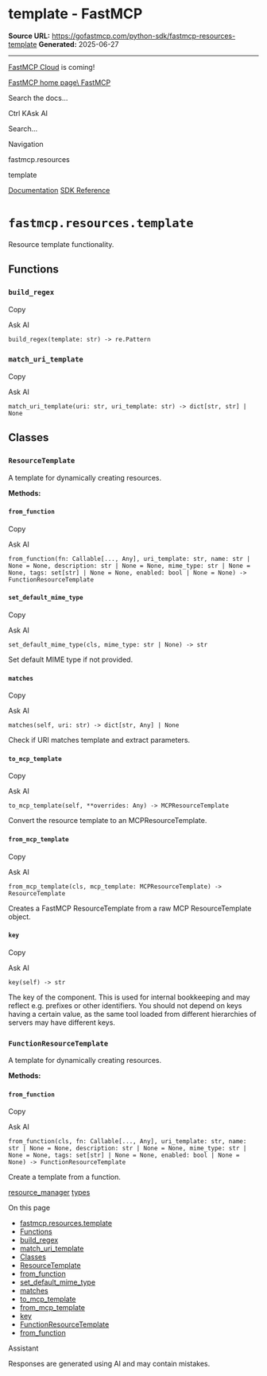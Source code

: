 # template - FastMCP

**Source URL:** https://gofastmcp.com/python-sdk/fastmcp-resources-template
**Generated:** 2025-06-27

---

[FastMCP Cloud](https://fastmcp.link/x0Kyhy2) is coming!

[FastMCP home page\\
FastMCP](https://gofastmcp.com/)

Search the docs...

Ctrl KAsk AI

Search...

Navigation

fastmcp.resources

template

[Documentation](https://gofastmcp.com/getting-started/welcome) [SDK Reference](https://gofastmcp.com/python-sdk/fastmcp-exceptions)

# [​](https://gofastmcp.com/python-sdk/fastmcp-resources-template\#fastmcp-resources-template)  `fastmcp.resources.template`

Resource template functionality.

## [​](https://gofastmcp.com/python-sdk/fastmcp-resources-template\#functions)  Functions

### [​](https://gofastmcp.com/python-sdk/fastmcp-resources-template\#build-regex)  `build_regex`

Copy

Ask AI

```
build_regex(template: str) -> re.Pattern

```

### [​](https://gofastmcp.com/python-sdk/fastmcp-resources-template\#match-uri-template)  `match_uri_template`

Copy

Ask AI

```
match_uri_template(uri: str, uri_template: str) -> dict[str, str] | None

```

## [​](https://gofastmcp.com/python-sdk/fastmcp-resources-template\#classes)  Classes

### [​](https://gofastmcp.com/python-sdk/fastmcp-resources-template\#resourcetemplate)  `ResourceTemplate`

A template for dynamically creating resources.

**Methods:**

#### [​](https://gofastmcp.com/python-sdk/fastmcp-resources-template\#from-function)  `from_function`

Copy

Ask AI

```
from_function(fn: Callable[..., Any], uri_template: str, name: str | None = None, description: str | None = None, mime_type: str | None = None, tags: set[str] | None = None, enabled: bool | None = None) -> FunctionResourceTemplate

```

#### [​](https://gofastmcp.com/python-sdk/fastmcp-resources-template\#set-default-mime-type)  `set_default_mime_type`

Copy

Ask AI

```
set_default_mime_type(cls, mime_type: str | None) -> str

```

Set default MIME type if not provided.

#### [​](https://gofastmcp.com/python-sdk/fastmcp-resources-template\#matches)  `matches`

Copy

Ask AI

```
matches(self, uri: str) -> dict[str, Any] | None

```

Check if URI matches template and extract parameters.

#### [​](https://gofastmcp.com/python-sdk/fastmcp-resources-template\#to-mcp-template)  `to_mcp_template`

Copy

Ask AI

```
to_mcp_template(self, **overrides: Any) -> MCPResourceTemplate

```

Convert the resource template to an MCPResourceTemplate.

#### [​](https://gofastmcp.com/python-sdk/fastmcp-resources-template\#from-mcp-template)  `from_mcp_template`

Copy

Ask AI

```
from_mcp_template(cls, mcp_template: MCPResourceTemplate) -> ResourceTemplate

```

Creates a FastMCP ResourceTemplate from a raw MCP ResourceTemplate object.

#### [​](https://gofastmcp.com/python-sdk/fastmcp-resources-template\#key)  `key`

Copy

Ask AI

```
key(self) -> str

```

The key of the component. This is used for internal bookkeeping
and may reflect e.g. prefixes or other identifiers. You should not depend on
keys having a certain value, as the same tool loaded from different
hierarchies of servers may have different keys.

### [​](https://gofastmcp.com/python-sdk/fastmcp-resources-template\#functionresourcetemplate)  `FunctionResourceTemplate`

A template for dynamically creating resources.

**Methods:**

#### [​](https://gofastmcp.com/python-sdk/fastmcp-resources-template\#from-function-2)  `from_function`

Copy

Ask AI

```
from_function(cls, fn: Callable[..., Any], uri_template: str, name: str | None = None, description: str | None = None, mime_type: str | None = None, tags: set[str] | None = None, enabled: bool | None = None) -> FunctionResourceTemplate

```

Create a template from a function.

[resource\_manager](https://gofastmcp.com/python-sdk/fastmcp-resources-resource_manager) [types](https://gofastmcp.com/python-sdk/fastmcp-resources-types)

On this page

- [fastmcp.resources.template](https://gofastmcp.com/python-sdk/fastmcp-resources-template#fastmcp-resources-template)
- [Functions](https://gofastmcp.com/python-sdk/fastmcp-resources-template#functions)
- [build\_regex](https://gofastmcp.com/python-sdk/fastmcp-resources-template#build-regex)
- [match\_uri\_template](https://gofastmcp.com/python-sdk/fastmcp-resources-template#match-uri-template)
- [Classes](https://gofastmcp.com/python-sdk/fastmcp-resources-template#classes)
- [ResourceTemplate](https://gofastmcp.com/python-sdk/fastmcp-resources-template#resourcetemplate)
- [from\_function](https://gofastmcp.com/python-sdk/fastmcp-resources-template#from-function)
- [set\_default\_mime\_type](https://gofastmcp.com/python-sdk/fastmcp-resources-template#set-default-mime-type)
- [matches](https://gofastmcp.com/python-sdk/fastmcp-resources-template#matches)
- [to\_mcp\_template](https://gofastmcp.com/python-sdk/fastmcp-resources-template#to-mcp-template)
- [from\_mcp\_template](https://gofastmcp.com/python-sdk/fastmcp-resources-template#from-mcp-template)
- [key](https://gofastmcp.com/python-sdk/fastmcp-resources-template#key)
- [FunctionResourceTemplate](https://gofastmcp.com/python-sdk/fastmcp-resources-template#functionresourcetemplate)
- [from\_function](https://gofastmcp.com/python-sdk/fastmcp-resources-template#from-function-2)

Assistant

Responses are generated using AI and may contain mistakes.